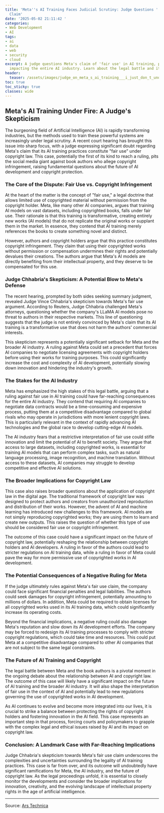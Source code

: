 ```yaml
---
title: 'Meta''s AI Training Faces Judicial Scrutiny: Judge Questions ''Fair Use''
  Claim'
date: '2025-05-02 21:11:42 '
categories:
- Web Development
- AI
tags:
- ai
- data
- web
- security
- cloud
excerpt: A judge questions Meta's claim of 'fair use' in AI training, potentially
  impacting the entire AI industry. Learn about the legal battle and its implications.
header:
  teaser: /assets/images/judge_on_meta_s_ai_training___i_just_don_t_underst_20250502211142.jpg
toc: true
toc_sticky: true
classes: wide
---
```


## Meta's AI Training Under Fire: A Judge's Skepticism

The burgeoning field of Artificial Intelligence (AI) is rapidly transforming industries, but the methods used to train these powerful systems are increasingly under legal scrutiny. A recent court hearing has brought this issue into sharp focus, with a judge expressing significant doubt regarding Meta's claim that its AI training practices constitute "fair use" under copyright law. This case, potentially the first of its kind to reach a ruling, pits the social media giant against book authors who allege copyright infringement, raising fundamental questions about the future of AI development and copyright protection.

### The Core of the Dispute: Fair Use vs. Copyright Infringement

At the heart of the matter is the concept of "fair use," a legal doctrine that allows limited use of copyrighted material without permission from the copyright holder. Meta, like many other AI companies, argues that training AI models on vast datasets, including copyrighted books, falls under fair use. Their rationale is that this training is transformative, creating entirely new works (AI models) that do not replicate the original works or supplant them in the market. In essence, they contend that AI training merely references the books to create something novel and distinct.

However, authors and copyright holders argue that this practice constitutes copyright infringement. They claim that using their copyrighted works without permission or compensation undermines their rights and potentially devalues their creations. The authors argue that Meta's AI models are directly benefiting from their intellectual property, and they deserve to be compensated for this use.

### Judge Chhabria's Skepticism: A Potential Blow to Meta's Defense

The recent hearing, prompted by both sides seeking summary judgment, revealed Judge Vince Chhabria's skepticism towards Meta's fair use argument. According to Reuters, Judge Chhabria challenged Meta's attorneys, questioning whether the company's LLaMA AI models pose no threat to authors in their respective markets. This line of questioning suggests that the judge is not entirely convinced by Meta's claim that its AI training is a transformative use that does not harm the authors' commercial interests.

This skepticism represents a potentially significant setback for Meta and the broader AI industry. A ruling against Meta could set a precedent that forces AI companies to negotiate licensing agreements with copyright holders before using their works for training purposes. This could significantly increase the cost and complexity of AI development, potentially slowing down innovation and hindering the industry's growth.

### The Stakes for the AI Industry

Meta has emphasized the high stakes of this legal battle, arguing that a ruling against fair use in AI training could have far-reaching consequences for the entire AI industry. They contend that requiring AI companies to negotiate data contracts would be a time-consuming and expensive process, putting them at a competitive disadvantage compared to global rivals who may operate in jurisdictions with more lenient copyright laws. This is particularly relevant in the context of rapidly advancing AI technologies and the global race to develop cutting-edge AI models.

The AI industry fears that a restrictive interpretation of fair use could stifle innovation and limit the potential of AI to benefit society. They argue that access to large datasets, including copyrighted works, is essential for training AI models that can perform complex tasks, such as natural language processing, image recognition, and machine translation. Without access to these datasets, AI companies may struggle to develop competitive and effective AI solutions.

### The Broader Implications for Copyright Law

This case also raises broader questions about the application of copyright law in the digital age. The traditional framework of copyright law was designed to protect authors and creators from unauthorized reproduction and distribution of their works. However, the advent of AI and machine learning has introduced new challenges to this framework. AI models are not simply reproducing copyrighted works; they are using them to learn and create new outputs. This raises the question of whether this type of use should be considered fair use or copyright infringement.

The outcome of this case could have a significant impact on the future of copyright law, potentially reshaping the relationship between copyright holders and AI developers. A ruling in favor of the authors could lead to stricter regulations on AI training data, while a ruling in favor of Meta could pave the way for more permissive use of copyrighted works in AI development.

### The Potential Consequences of a Negative Ruling for Meta

If the judge ultimately rules against Meta's fair use claim, the company could face significant financial penalties and legal liabilities. The authors could seek damages for copyright infringement, potentially amounting to millions of dollars. In addition, Meta could be required to obtain licenses for all copyrighted works used in its AI training data, which could significantly increase its operating costs.

Beyond the financial implications, a negative ruling could also damage Meta's reputation and slow down its AI development efforts. The company may be forced to redesign its AI training processes to comply with stricter copyright regulations, which could take time and resources. This could put Meta at a competitive disadvantage compared to other AI companies that are not subject to the same legal constraints.

### The Future of AI Training and Copyright

The legal battle between Meta and the book authors is a pivotal moment in the ongoing debate about the relationship between AI and copyright law. The outcome of this case will likely have a significant impact on the future of AI training and the broader AI industry. It will also shape the interpretation of fair use in the context of AI and potentially lead to new regulations governing the use of copyrighted works in AI development.

As AI continues to evolve and become more integrated into our lives, it is crucial to strike a balance between protecting the rights of copyright holders and fostering innovation in the AI field. This case represents an important step in that process, forcing courts and policymakers to grapple with the complex legal and ethical issues raised by AI and its impact on copyright law.

### Conclusion: A Landmark Case with Far-Reaching Implications

Judge Chhabria's skepticism towards Meta's fair use claim underscores the complexities and uncertainties surrounding the legality of AI training practices. This case is far from over, and its outcome will undoubtedly have significant ramifications for Meta, the AI industry, and the future of copyright law. As the legal proceedings unfold, it is essential to closely monitor the developments and consider the broader implications for innovation, creativity, and the evolving landscape of intellectual property rights in the age of artificial intelligence.

---

Source: [Ars Technica ](https://arstechnica.com/tech-policy/2025/05/judge-on-metas-ai-training-i-just-dont-understand-how-that-can-be-fair-use/)